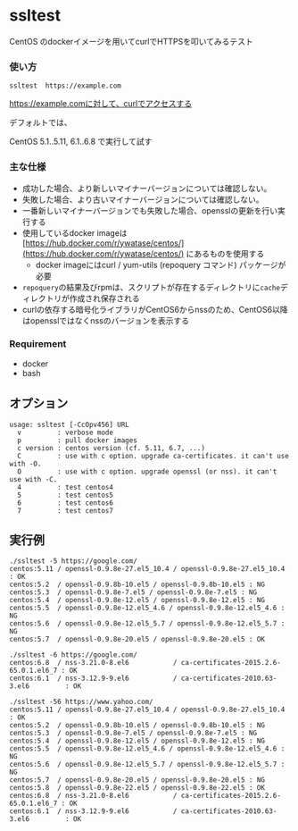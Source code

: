 ssltest
====

CentOS のdockerイメージを用いてcurlでHTTPSを叩いてみるテスト

### 使い方

```
ssltest  https://example.com
```

https://example.comに対して、curlでアクセスする

デフォルトでは、

CentOS 5.1..5.11, 6.1..6.8 で実行して試す

### 主な仕様

- 成功した場合、より新しいマイナーバージョンについては確認しない。
- 失敗した場合、より古いマイナーバージョンについては確認しない。
- 一番新しいマイナーバージョンでも失敗した場合、opensslの更新を行い実行する
- 使用しているdocker imageは [https://hub.docker.com/r/ywatase/centos/](https://hub.docker.com/r/ywatase/centos/) にあるものを使用する
	- docker imageにはcurl / yum-utils (repoquery コマンド) パッケージが必要
- `repoquery`の結果及びrpmは、スクリプトが存在するディレクトリに`cache`ディレクトリが作成され保存される
- curlの依存する暗号化ライブラリがCentOS6からnssのため、CentOS6以降はopensslではなくnssのバージョンを表示する

### Requirement

- docker
- bash

## オプション

```
usage: ssltest [-CcOpv456] URL
  v         : verbose mode
  p         : pull docker images
  c version : centos version (cf. 5.11, 6.7, ...)
  C         : use with c option. upgrade ca-certificates. it can't use with -O.
  O         : use with c option. upgrade openssl (or nss). it can't use with -C.
  4         : test centos4
  5         : test centos5
  6         : test centos6
  7         : test centos7
```

## 実行例


```
./ssltest -5 https://google.com/
centos:5.11 / openssl-0.9.8e-27.el5_10.4 / openssl-0.9.8e-27.el5_10.4 : OK
centos:5.2  / openssl-0.9.8b-10.el5 / openssl-0.9.8b-10.el5 : NG
centos:5.3  / openssl-0.9.8e-7.el5 / openssl-0.9.8e-7.el5 : NG
centos:5.4  / openssl-0.9.8e-12.el5 / openssl-0.9.8e-12.el5 : NG
centos:5.5  / openssl-0.9.8e-12.el5_4.6 / openssl-0.9.8e-12.el5_4.6 : NG
centos:5.6  / openssl-0.9.8e-12.el5_5.7 / openssl-0.9.8e-12.el5_5.7 : NG
centos:5.7  / openssl-0.9.8e-20.el5 / openssl-0.9.8e-20.el5 : OK
```

```
./ssltest -6 https://google.com/
centos:6.8  / nss-3.21.0-8.el6           / ca-certificates-2015.2.6-65.0.1.el6_7 : OK
centos:6.1  / nss-3.12.9-9.el6           / ca-certificates-2010.63-3.el6         : OK
```

```
./ssltest -56 https://www.yahoo.com/
centos:5.11 / openssl-0.9.8e-27.el5_10.4 / openssl-0.9.8e-27.el5_10.4 : OK
centos:5.2  / openssl-0.9.8b-10.el5 / openssl-0.9.8b-10.el5 : NG
centos:5.3  / openssl-0.9.8e-7.el5 / openssl-0.9.8e-7.el5 : NG
centos:5.4  / openssl-0.9.8e-12.el5 / openssl-0.9.8e-12.el5 : NG
centos:5.5  / openssl-0.9.8e-12.el5_4.6 / openssl-0.9.8e-12.el5_4.6 : NG
centos:5.6  / openssl-0.9.8e-12.el5_5.7 / openssl-0.9.8e-12.el5_5.7 : NG
centos:5.7  / openssl-0.9.8e-20.el5 / openssl-0.9.8e-20.el5 : NG
centos:5.8  / openssl-0.9.8e-22.el5 / openssl-0.9.8e-22.el5 : OK
centos:6.8  / nss-3.21.0-8.el6           / ca-certificates-2015.2.6-65.0.1.el6_7 : OK
centos:6.1  / nss-3.12.9-9.el6           / ca-certificates-2010.63-3.el6         : OK
```
